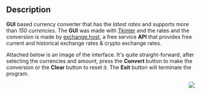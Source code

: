 ## Description

**GUI** based currency converter that has the _latest rates_ and supports more than _150 currencies_. The **GUI** was made with [Tkinter](https://docs.python.org/3/library/tkinter.html) and the rates and the conversion is made by [exchange.host](https://exchangerate.host/#/), a free service **API** that provides free current and historical exchange rates & crypto exchange rates.

Attached below is an image of the interface. It's quite straight-forward, after selecting the currencies and amount, press the **Convert** button to make the conversion or the **Clear** button to reset it. The **Exit** button will terminate the program.

<img style="float: right;" src="https://i.imgur.com/EQtE6zK.jpg">
